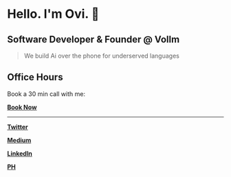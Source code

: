 # Hello. I'm Ovi. 👋

## Software Developer & Founder @ Vollm

> We build Ai over the phone for underserved languages
>

## Office Hours

Book a 30 min call with me:

**[Book Now](https://fantastical.app/ovidiustoica1094/vollm-chat)**

--- 
**[Twitter](https://twitter.com/ovstoica)**

**[Medium](https://medium.com/@ovidiu.stoica1094)**

**[LinkedIn](https://www.linkedin.com/in/ovistoica/)**

**[PH](https://www.producthunt.com/@stoica94)**
